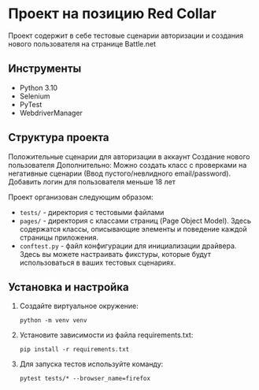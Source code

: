 # Проект на позицию Red Collar
 
Проект содержит в себе тестовые сценарии авторизации и создания нового пользователя на странице Battle.net

## Инструменты

- Python 3.10
- Selenium
- PyTest
- WebdriverManager

## Структура проекта

Положительные сценарии для авторизации в аккаунт
Создание нового пользователя
Дополнительно: Можно создать класс с проверками на негативные сценарии (Ввод пустого/невлидного email/password). Добавить логин для пользователя меньше 18 лет

Проект организован следующим образом:

- `tests/` - директория с тестовыми файлами
- `pages/` - директория с классами страниц (Page Object Model). Здесь содержатся классы, описывающие элементы и поведение каждой страницы приложения.
- `conftest.py` - файл конфигурации для инициализации драйвера. Здесь вы можете настраивать фикстуры, которые будут использоваться в ваших тестовых сценариях.


## Установка и настройка

1. Создайте виртуальное окружение:
   ```shell
   python -m venv venv

2. Установите зависимости из файла requirements.txt:
   ```shell
   pip install -r requirements.txt

3. Для запуска тестов используйте команду:
   ```shell
   pytest tests/* --browser_name=firefox
